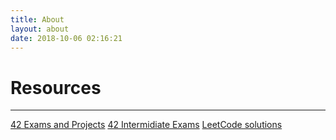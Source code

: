 ```yaml
---
title: About
layout: about
date: 2018-10-06 02:16:21
---
```

# Resources
___
[42 Exams and Projects](https://github.com/sayakura/42-Exams-And-Projects)
[42 Intermidiate Exams](https://github.com/sayakura/42-intermidiate-Exams)
[LeetCode solutions](https://github.com/sayakura/LeetCode-Solutions)